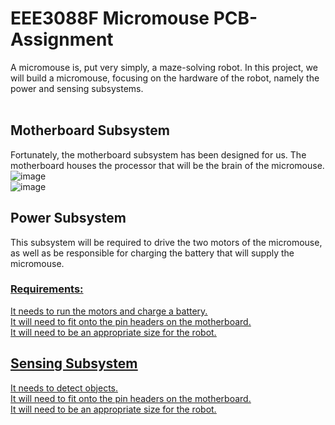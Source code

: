 # EEE3088F Micromouse PCB-Assignment

A micromouse is, put very simply, a maze-solving robot. In this project, we will build a micromouse, focusing on the hardware of the robot, namely the power and sensing subsystems. <br /> <br />

## Motherboard Subsystem 
Fortunately, the motherboard subsystem has been designed for us. The motherboard houses the processor that will be the brain of the micromouse. <br />
![image](https://github.com/a-mkader/PCB-Assignment/assets/163734726/adeade09-d0c7-4884-b129-cedc638cf4bb)<br />
![image](https://github.com/a-mkader/PCB-Assignment/assets/163734726/4fcd885a-d044-4313-a8e8-c641b3d626aa)<br />

## Power Subsystem
This subsystem will be required to drive the two motors of the micromouse, as well as be responsible for charging the battery that will supply the micromouse.
### <u>Requirements:<u>
It needs to run the motors and charge a battery.<br />
It will need to fit onto the pin headers on the motherboard.<br />
It will need to be an appropriate size for the robot.<br />

## Sensing Subsystem
It needs to detect objects.<br />
It will need to fit onto the pin headers on the motherboard.<br />
It will need to be an appropriate size for the robot.<br />
<br />

